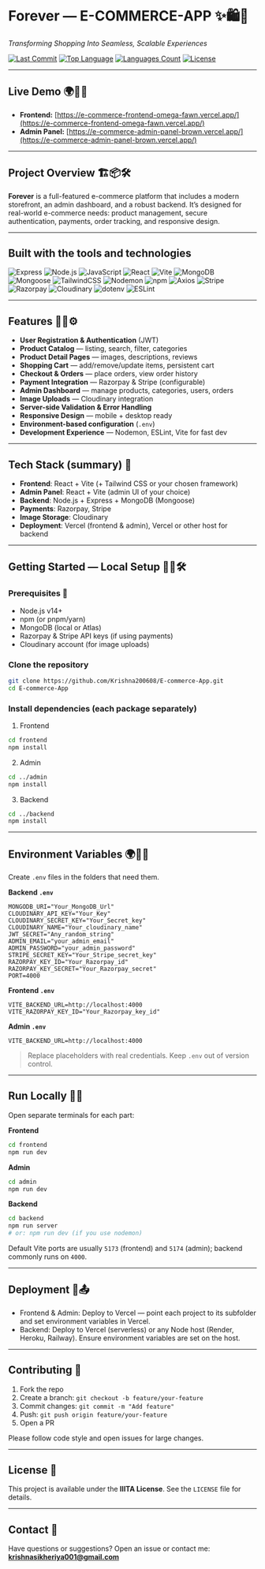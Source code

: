 # Forever — E-COMMERCE-APP ✨🛍️🚀

*Transforming Shopping Into Seamless, Scalable Experiences*

[![Last Commit](https://img.shields.io/github/last-commit/Krishna200608/E-commerce-App?style=for-the-badge\&logo=git)](https://github.com/Krishna200608/E-commerce-App/commits/main)
[![Top Language](https://img.shields.io/github/languages/top/Krishna200608/E-commerce-App?style=for-the-badge)](https://github.com/Krishna200608/E-commerce-App)
[![Languages Count](https://img.shields.io/github/languages/count/Krishna200608/E-commerce-App?style=for-the-badge)](https://github.com/Krishna200608/E-commerce-App)
[![License](https://img.shields.io/badge/License-IIITA-blue?style=for-the-badge)](LICENSE)

---

## Live Demo 🌍🔗🛒

* **Frontend:** [https://e-commerce-frontend-omega-fawn.vercel.app/](https://e-commerce-frontend-omega-fawn.vercel.app/)
* **Admin Panel:** [https://e-commerce-admin-panel-brown.vercel.app/](https://e-commerce-admin-panel-brown.vercel.app/)

---

## Project Overview 🏗️📦🛠️

**Forever** is a full-featured e-commerce platform that includes a modern storefront, an admin dashboard, and a robust backend. It’s designed for real-world e-commerce needs: product management, secure authentication, payments, order tracking, and responsive design.

---

## Built with the tools and technologies

![Express](https://img.shields.io/badge/Express-000000?style=for-the-badge\&logo=express\&logoColor=white)
![Node.js](https://img.shields.io/badge/Node.js-339933?style=for-the-badge\&logo=node.js\&logoColor=white)
![JavaScript](https://img.shields.io/badge/JavaScript-F7DF1E?style=for-the-badge\&logo=javascript\&logoColor=black)
![React](https://img.shields.io/badge/React-61DAFB?style=for-the-badge\&logo=react\&logoColor=black)
![Vite](https://img.shields.io/badge/Vite-646cff?style=for-the-badge\&logo=vite\&logoColor=white)
![MongoDB](https://img.shields.io/badge/MongoDB-47A248?style=for-the-badge\&logo=mongodb\&logoColor=white)
![Mongoose](https://img.shields.io/badge/Mongoose-D84B3B?style=for-the-badge\&logo=mongodb\&logoColor=white)
![TailwindCSS](https://img.shields.io/badge/Tailwind_CSS-38B2AC?style=for-the-badge\&logo=tailwind-css\&logoColor=white)
![Nodemon](https://img.shields.io/badge/Nodemon-76D04B?style=for-the-badge\&logo=nodemon\&logoColor=white)
![npm](https://img.shields.io/badge/npm-CB3837?style=for-the-badge\&logo=npm\&logoColor=white)
![Axios](https://img.shields.io/badge/Axios-5A29E4?style=for-the-badge\&logo=axios\&logoColor=white)
![Stripe](https://img.shields.io/badge/Stripe-635BFF?style=for-the-badge\&logo=stripe\&logoColor=white)
![Razorpay](https://img.shields.io/badge/Razorpay-002F6C?style=for-the-badge\&logo=razorpay\&logoColor=white)
![Cloudinary](https://img.shields.io/badge/Cloudinary-172554?style=for-the-badge\&logo=cloudinary\&logoColor=white)
![dotenv](https://img.shields.io/badge/.env-000000?style=for-the-badge\&logo=dotenv\&logoColor=white)
![ESLint](https://img.shields.io/badge/ESLint-4B32C3?style=for-the-badge\&logo=eslint\&logoColor=white)

---

## Features 🎯🛒⚙️

* **User Registration & Authentication** (JWT)
* **Product Catalog** — listing, search, filter, categories
* **Product Detail Pages** — images, descriptions, reviews
* **Shopping Cart** — add/remove/update items, persistent cart
* **Checkout & Orders** — place orders, view order history
* **Payment Integration** — Razorpay & Stripe (configurable)
* **Admin Dashboard** — manage products, categories, users, orders
* **Image Uploads** — Cloudinary integration
* **Server-side Validation & Error Handling**
* **Responsive Design** — mobile + desktop ready
* **Environment-based configuration** (`.env`)
* **Development Experience** — Nodemon, ESLint, Vite for fast dev

---

## Tech Stack (summary) 🧰

* **Frontend**: React + Vite (+ Tailwind CSS or your chosen framework)
* **Admin Panel**: React + Vite (admin UI of your choice)
* **Backend**: Node.js + Express + MongoDB (Mongoose)
* **Payments**: Razorpay, Stripe
* **Image Storage**: Cloudinary
* **Deployment**: Vercel (frontend & admin), Vercel or other host for backend

---

## Getting Started — Local Setup 🏁💡🛠️

### Prerequisites 🔧

* Node.js v14+
* npm (or pnpm/yarn)
* MongoDB (local or Atlas)
* Razorpay & Stripe API keys (if using payments)
* Cloudinary account (for image uploads)

### Clone the repository

```bash
git clone https://github.com/Krishna200608/E-commerce-App.git
cd E-commerce-App
```

### Install dependencies (each package separately)

1. Frontend

```bash
cd frontend
npm install
```

2. Admin

```bash
cd ../admin
npm install
```

3. Backend

```bash
cd ../backend
npm install
```

---

## Environment Variables 🌍🔑📝

Create `.env` files in the folders that need them.

**Backend `.env`**

```env
MONGODB_URI="Your_MongoDB_Url"
CLOUDINARY_API_KEY="Your_Key"
CLOUDINARY_SECRET_KEY="Your_Secret_key"
CLOUDINARY_NAME="Your_cloudinary_name"
JWT_SECRET="Any_random_string"
ADMIN_EMAIL="your_admin_email"
ADMIN_PASSWORD="your_admin_password"
STRIPE_SECRET_KEY="Your_Stripe_secret_key"
RAZORPAY_KEY_ID="Your_Razorpay_id"
RAZORPAY_KEY_SECRET="Your_Razorpay_secret"
PORT=4000
```

**Frontend `.env`**

```env
VITE_BACKEND_URL=http://localhost:4000
VITE_RAZORPAY_KEY_ID="Your_Razorpay_key_id"
```

**Admin `.env`**

```env
VITE_BACKEND_URL=http://localhost:4000
```

> Replace placeholders with real credentials. Keep `.env` out of version control.

---

## Run Locally 🏃‍♂️

Open separate terminals for each part:

**Frontend**

```bash
cd frontend
npm run dev
```

**Admin**

```bash
cd admin
npm run dev
```

**Backend**

```bash
cd backend
npm run server
# or: npm run dev (if you use nodemon)
```

Default Vite ports are usually `5173` (frontend) and `5174` (admin); backend commonly runs on `4000`.

---

## Deployment 🚀📤

* Frontend & Admin: Deploy to Vercel — point each project to its subfolder and set environment variables in Vercel.
* Backend: Deploy to Vercel (serverless) or any Node host (Render, Heroku, Railway). Ensure environment variables are set on the host.

---

## Contributing 🤝

1. Fork the repo
2. Create a branch: `git checkout -b feature/your-feature`
3. Commit changes: `git commit -m "Add feature"`
4. Push: `git push origin feature/your-feature`
5. Open a PR

Please follow code style and open issues for large changes.

---

## License 📜

This project is available under the **IIITA License**. See the `LICENSE` file for details.

---

## Contact 📧

Have questions or suggestions? Open an issue or contact me:
**[krishnasikheriya001@gmail.com](mailto:krishnasikheriya001@gmail.com)**
